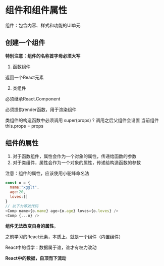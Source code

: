 # 组件和组件属性

组件：包含内容、样式和功能的UI单元

## 创建一个组件

**特别注意：组件的名称首字母必须大写**

1. 函数组件
   

返回一个React元素

2. 类组件

必须继承React.Component

必须提供render函数，用于渲染组件

类组件的构造函数中必须调用 super(props) ? 调用之后父组件会设置 当前组件 this.props = props

## 组件的属性

1. 对于函数组件，属性会作为一个对象的属性，传递给函数的参数
2. 对于类组件，属性会作为一个对象的属性，传递给构造函数的参数

注意：组件的属性，应该使用小驼峰命名法

```js
const o = {
  name:"xgglt",
  age:20,
  loves:[]
}
// 以下为等效代码
<Comp name={o.name} age={o.age} loves={o.loves} />
<Comp {...o} />
```



**组件无法改变自身的属性**。

之前学习的React元素，本质上，就是一个组件（内置组件）

React中的哲学：数据属于谁，谁才有权力改动

**React中的数据，自顶而下流动**
